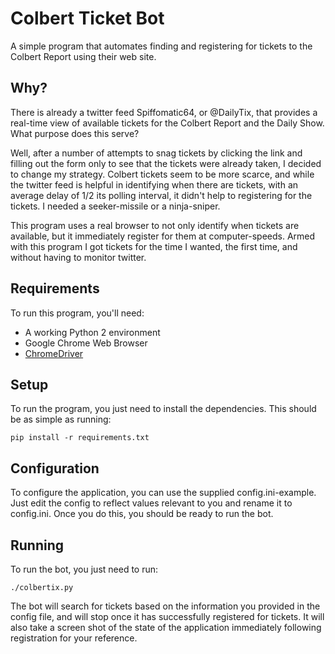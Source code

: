 # Colbert Ticket Bot

A simple program that automates finding and registering for tickets to the
Colbert Report using their web site.

## Why?

There is already a twitter feed Spiffomatic64, or @DailyTix, that provides
a real-time view of available tickets for the Colbert Report and the Daily
Show. What purpose does this serve?

Well, after a number of attempts to snag tickets by clicking the link
and filling out the form only to see that the tickets were already taken,
I decided to change my strategy. Colbert tickets seem to be more scarce, 
and while the twitter feed is helpful in identifying when there are tickets,
with an average delay of 1/2 its polling interval, it didn't help to 
registering for the tickets. I needed a seeker-missile or a ninja-sniper.

This program uses a real browser to not only identify when tickets are 
available, but it immediately register for them at computer-speeds. Armed with
this program I got tickets for the time I wanted, the first time, and without
having to monitor twitter. 


## Requirements

To run this program, you'll need:

  * A working Python 2 environment
  * Google Chrome Web Browser
  * [ChromeDriver](https://code.google.com/p/selenium/wiki/ChromeDriver)

## Setup

To run the program, you just need to install the dependencies. This should be
as simple as running:

```
pip install -r requirements.txt
```

## Configuration

To configure the application, you can use the supplied config.ini-example.
Just edit the config to reflect values relevant to you and rename it to
config.ini. Once you do this, you should be ready to run the bot.

## Running

To run the bot, you just need to run:

```
./colbertix.py
```

The bot will search for tickets based on the information you provided in the
config file, and will stop once it has successfully registered for tickets. It
will also take a screen shot of the state of the application immediately 
following registration for your reference.
